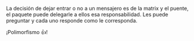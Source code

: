 La decisión de dejar entrar o no a un mensajero es de la matrix y el puente, el paquete puede delegarle a ellos esa responsabilidad.  Les puede preguntar y cada uno responde como le corresponda. 

¡Polimorfismo :thumbsup:!

